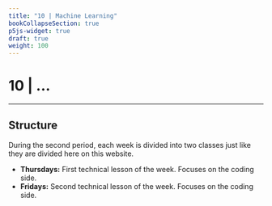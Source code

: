 ```yaml
---
title: "10 | Machine Learning"
bookCollapseSection: true
p5js-widget: true
draft: true
weight: 100
---
```


# 10 | ...

---

## Structure

During the second period, each week is divided into two classes just like they are divided here on this website.

- **Thursdays:** First technical lesson of the week. Focuses on the coding side.
- **Fridays:** Second technical lesson of the week. Focuses on the coding side.